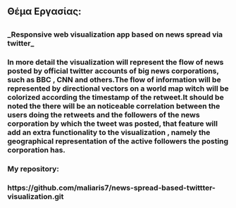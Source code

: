 
<h2>Θέμα Εργασίας:<h2>

<h3>_Responsive web visualization app based on news spread via twitter_<h3>

In more detail the visualization will represent the flow of news posted by official twitter accounts of big news corporations,
such as BBC , CNN and others.The flow of information will be represented by directional vectors on a world map witch will be 
colorized according the timestamp of the retweet.It should be noted the there will be an noticeable correlation between the 
users doing the retweets and the followers of the news corporation by which the tweet was posted, that feature will add an extra
functionality to the visualization , namely the geographical representation of the active followers the posting corporation has.

<h3>My repository:<h3>https://github.com/maliaris7/news-spread-based-twittter-visualization.git
